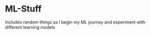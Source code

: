 # ML-Stuff
Includes random things as I begin my ML journey and experiment with different learning models
